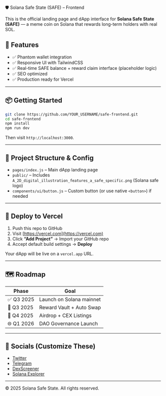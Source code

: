 🛡️ Solana Safe State (SAFE) – Frontend

This is the official landing page and dApp interface for **Solana Safe State (SAFE)** — a meme coin on Solana that rewards long-term holders with real SOL.

## 🚀 Features

- ✅ Phantom wallet integration
- ✅ Responsive UI with TailwindCSS
- ✅ Real-time SAFE balance + reward claim interface (placeholder logic)
- ✅ SEO optimized
- ✅ Production ready for Vercel

---

## 📦 Getting Started

```bash
git clone https://github.com/YOUR_USERNAME/safe-frontend.git
cd safe-frontend
npm install
npm run dev
```

Then visit `http://localhost:3000`.

---

## 🔧 Project Structure & Config

- `pages/index.js` – Main dApp landing page
- `public/` – Includes `A_2D_digital_illustration_features_a_safe_specific.png` (Solana safe logo)
- `components/ui/button.js` – Custom button (or use native `<button>`) if needed

---

## 🚀 Deploy to Vercel

1. Push this repo to GitHub
2. Visit [https://vercel.com](https://vercel.com)
3. Click **“Add Project”** → Import your GitHub repo
4. Accept default build settings → **Deploy**

Your dApp will be live on a `vercel.app` URL.

---

## 🗺 Roadmap

| Phase | Goal |
|-------|------|
| ✅ Q3 2025 | Launch on Solana mainnet |
| 🔁 Q3 2025 | Reward Vault + Auto Swap |
| 🚀 Q4 2025 | Airdrop + CEX Listings |
| 🌐 Q1 2026 | DAO Governance Launch |

---

## 🔗 Socials (Customize These)

- [Twitter](https://twitter.com)
- [Telegram](https://t.me)
- [DexScreener](https://dexscreener.com)
- [Solana Explorer](https://solscan.io)

---

© 2025 Solana Safe State. All rights reserved.
